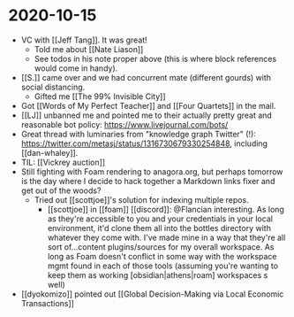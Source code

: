 # 2020-10-15
 - VC with [[Jeff Tang]]. It was great!
   - Told me about [[Nate Liason]]
   - See todos in his note proper above (this is where block references would come in handy).
 - [[S.]] came over and we had concurrent mate (different gourds) with social distancing.
   - Gifted me [[The 99% Invisible City]]
 - Got [[Words of My Perfect Teacher]] and [[Four Quartets]] in the mail.
 - [[LJ]] unbanned me and pointed me to their actually pretty great and reasonable bot policy: https://www.livejournal.com/bots/
 - Great thread with luminaries from "knowledge graph Twitter" (!): https://twitter.com/metasj/status/1316730679330254848, including [[dan-whaley]].
 - TIL: [[Vickrey auction]]
 - Still fighting with Foam rendering to anagora.org, but perhaps tomorrow is the day where I decide to hack together a Markdown links fixer and get out of the woods?
    - Tried out [[scottjoe]]'s solution for indexing multiple repos.
        - [[scottjoe]] in [[foam]] [[discord]]: @Flancian interesting. As long as they're accessible to you and your credentials in your local environment, it'd clone them all into the bottles directory with whatever they come with. I've made mine in a way that they're all sort of...content plugins/sources for my overall workspace. As long as Foam doesn't conflict in some way with the workspace mgmt found in each of those tools (assuming you're wanting to keep them as working [obsidian|athens|roam] workspaces s well)
 - [[dyokomizo]] pointed out [[Global Decision-Making via Local Economic Transactions]]

